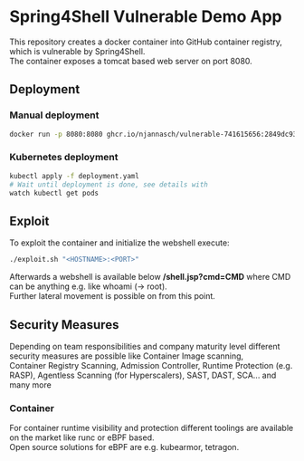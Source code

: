 # Spring4Shell Vulnerable Demo App
This repository creates a docker container into GitHub container registry, which is vulnerable by Spring4Shell.  
The container exposes a tomcat based web server on port 8080.

## Deployment
### Manual deployment
```sh
docker run -p 8080:8080 ghcr.io/njannasch/vulnerable-741615656:2849dc93ad178297038e7ce533822f5941a075d3
```

### Kubernetes deployment
```sh
kubectl apply -f deployment.yaml
# Wait until deployment is done, see details with
watch kubectl get pods
```
## Exploit
To exploit the container and initialize the webshell execute:
```sh
./exploit.sh "<HOSTNAME>:<PORT>"
```
Afterwards a webshell is available below **/shell.jsp?cmd=CMD**  where CMD can be anything e.g. like whoami (-> root).  
Further lateral movement is possible on from this point.

## Security Measures
Depending on team responsibilities and company maturity level different security measures are possible like Container Image scanning,  
Container Registry Scanning, Admission Controller, Runtime Protection (e.g. RASP), Agentless Scanning (for Hyperscalers), SAST, DAST, SCA... and many more

### Container
For container runtime visibility and protection different toolings are available on the market like runc or eBPF based.  
Open source solutions for eBPF are e.g. kubearmor, tetragon.
